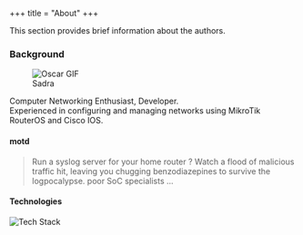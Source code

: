 +++
title = "About"
+++

This section provides brief information about the authors.

### Background 

<aside>
<figure>
<img src="https://res.cloudinary.com/dly5kd3h5/image/upload/v1747478504/oscar_myodcl.gif" 
     alt="Oscar GIF" 
     class="pixelated no-hover">
<figcaption>Sadra</figcaption>
</figure>
</aside>

Computer Networking Enthusiast, Developer.  
Experienced in configuring and managing networks using MikroTik RouterOS and Cisco IOS.


#### motd  
> Run a syslog server for your home router ? Watch a flood of malicious traffic hit, leaving you chugging benzodiazepines to survive the logpocalypse. poor SoC specialists ...


#### Technologies


![Tech Stack](https://skillicons.dev/icons?i=vscode,vim,git,github,docker,linux,bsd,bash,golang,rust,python#start#transparent)

</div>
